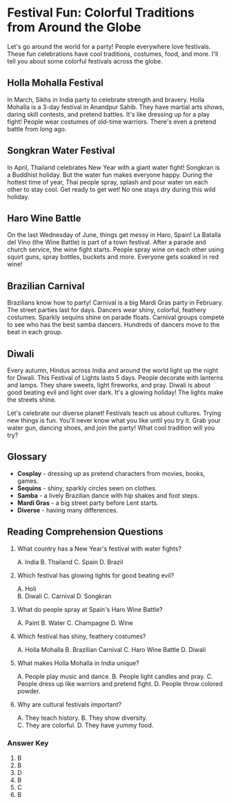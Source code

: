 # Festival Fun: Colorful Traditions from Around the Globe

Let's go around the world for a party! People everywhere love festivals. These fun celebrations have cool traditions, costumes, food, and more. I'll tell you about some colorful festivals across the globe. 

## Holla Mohalla Festival

In March, Sikhs in India party to celebrate strength and bravery. Holla Mohalla is a 3-day festival in Anandpur Sahib. They have martial arts shows, daring skill contests, and pretend battles. It's like dressing up for a play fight! People wear costumes of old-time warriors. There's even a pretend battle from long ago.

## Songkran Water Festival

In April, Thailand celebrates New Year with a giant water fight! Songkran is a Buddhist holiday. But the water fun makes everyone happy. During the hottest time of year, Thai people spray, splash and pour water on each other to stay cool. Get ready to get wet! No one stays dry during this wild holiday.

## Haro Wine Battle

On the last Wednesday of June, things get messy in Haro, Spain! La Batalla del Vino (the Wine Battle) is part of a town festival. After a parade and church service, the wine fight starts. People spray wine on each other using squirt guns, spray bottles, buckets and more. Everyone gets soaked in red wine! 

## Brazilian Carnival

Brazilians know how to party! Carnival is a big Mardi Gras party in February. The street parties last for days. Dancers wear shiny, colorful, feathery costumes. Sparkly sequins shine on parade floats. Carnival groups compete to see who has the best samba dancers. Hundreds of dancers move to the beat in each group.

## Diwali

Every autumn, Hindus across India and around the world light up the night for Diwali. This Festival of Lights lasts 5 days. People decorate with lanterns and lamps. They share sweets, light fireworks, and pray. Diwali is about good beating evil and light over dark. It's a glowing holiday! The lights make the streets shine.

Let's celebrate our diverse planet! Festivals teach us about cultures. Trying new things is fun. You'll never know what you like until you try it. Grab your water gun, dancing shoes, and join the party! What cool tradition will you try?

## Glossary

- **Cosplay** - dressing up as pretend characters from movies, books, games.
- **Sequins** - shiny, sparkly circles sewn on clothes.
- **Samba** - a lively Brazilian dance with hip shakes and foot steps.  
- **Mardi Gras** - a big street party before Lent starts.
- **Diverse** - having many differences.

## Reading Comprehension Questions

1. What country has a New Year's festival with water fights?  

    A. India 
    B. Thailand
    C. Spain
    D. Brazil

2. Which festival has glowing lights for good beating evil?

    A. Holi  
    B. Diwali
    C. Carnival
    D. Songkran

3. What do people spray at Spain's Haro Wine Battle?

    A. Paint
    B. Water
    C. Champagne 
    D. Wine

4. Which festival has shiny, feathery costumes?

    A. Holla Mohalla
    B. Brazilian Carnival
    C. Haro Wine Battle
    D. Diwali 

5. What makes Holla Mohalla in India unique?

    A. People play music and dance.
    B. People light candles and pray.
    C. People dress up like warriors and pretend fight.
    D. People throw colored powder.

6. Why are cultural festivals important?

    A. They teach history.
    B. They show diversity.  
    C. They are colorful.
    D. They have yummy food.

### Answer Key

1. B
2. B 
3. D
4. B
5. C
6. B
